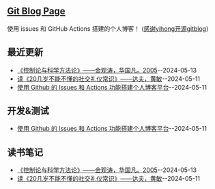 ## [Git Blog Page](https://xushulin.github.io/blog-S.L.Xu/)
使用 issues 和 GitHub Actions 搭建的个人博客！
([感谢yihong开源gitblog](https://github.com/yihong0618/gitblog))

## 最近更新
- [《控制论与科学方法论》——金观涛，华国凡。2005](https://github.com/xushulin/blog-S.L.Xu/issues/4)--2024-05-13
- [读《20几岁不能不懂的社交礼仪常识》——达夫，黄敏](https://github.com/xushulin/blog-S.L.Xu/issues/3)--2024-05-11
- [使用 Github 的 Issues 和 Actions 功能搭建个人博客平台](https://github.com/xushulin/blog-S.L.Xu/issues/2)--2024-05-11
## 开发&测试
- [使用 Github 的 Issues 和 Actions 功能搭建个人博客平台](https://github.com/xushulin/blog-S.L.Xu/issues/2)--2024-05-11
## 读书笔记
- [《控制论与科学方法论》——金观涛，华国凡。2005](https://github.com/xushulin/blog-S.L.Xu/issues/4)--2024-05-13
- [读《20几岁不能不懂的社交礼仪常识》——达夫，黄敏](https://github.com/xushulin/blog-S.L.Xu/issues/3)--2024-05-11

